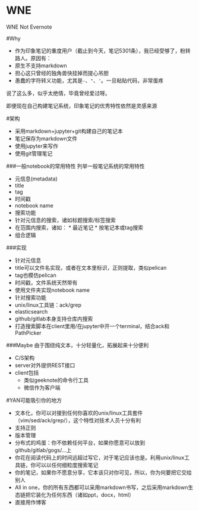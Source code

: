 # WNE
WNE Not Evernote

#Why
*  作为印象笔记的重度用户（截止到今天，笔记5301条），我已经受够了，粉转路人。原因有：
  *  原生不支持markdown
  *  担心这只曾经的独角兽快挂掉而提心吊胆
  *  愚蠢的字符转义功能，尤其是`-`、`"`、`'`。一旦粘贴代码，非常蛋疼
  
说了这么多，似乎太绝情，毕竟曾经爱过呀。

即便现在自己构建笔记系统，印象笔记的优秀特性依然是灵感来源

#架构
*  采用markdown+jupyter+git构建自己的笔记本
  *  笔记保存为markdown文件
  *  使用jupyter来写作
  *  使用git管理笔记

###一般notebook的常用特性
列举一般笔记系统的常用特性

*  元信息(metadata)
  *  title
  *  tag
  *  时间戳
  *  notebook name
*  搜索功能
  *   针对元信息的搜索，诸如标题搜索/标签搜索
  *   在范围内搜索，诸如：
    *   最近笔记
    *   按笔记本或tag搜索
  *  组合逻辑

###实现
*  针对元信息
  *  title可以文件名实现，或者在文本里标识，正则提取，类似pelican
  *  tag也模仿pelican
  *  时间戳，文件系统天然带有
  *  使用文件夹实现notebook name
*  针对搜索功能
  *  unix/linux工具链：ack/grep
  *  elasticsearch
  *  github/gitlab本身支持仓库内搜索
  *  打造搜索脚本在client里用/在jupyter中开一个terminal，结合ack和PathPicker

###Maybe
由于围绕纯文本，十分轻量化，拓展起来十分便利

*  C/S架构
 *  server对外提供REST接口
 *  client包括
    *  类似geeknote的命令行工具
    *  微信作为客户端

#YAN可能吸引你的地方
*  文本化，你可以对接到任何你喜欢的unix/linux工具套件（vim/sed/ack/grep/），这个特性对技术人员十分有利
  *  支持正则
*  版本管理
  *  分布式的鸡蛋：你不依赖任何平台，如果你愿意可以放到github/gitlab/gogs/...上
*  你花在阅读代码上的时间远超过写它，对于笔记应该也是。利用unix/linux工具链，你可以以任何细粒度搜索笔记
*  你的笔记，如果你不愿意分享，它本该只对你可见，所以，你为何要把它交给别人
*  All in one，你的所有东西都可以采用markdown书写，之后采用markdown生态链把它装化为任何东西（诸如ppt，docx，html）
*  直接用作博客
